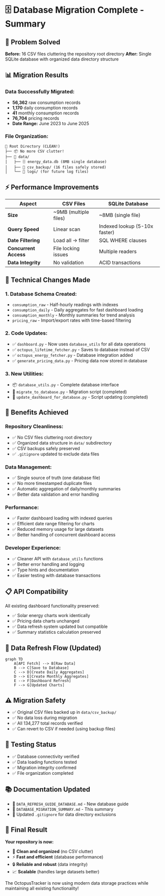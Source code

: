 # 🗄️ Database Migration Complete - Summary

## 🎯 **Problem Solved**

**Before:** 16 CSV files cluttering the repository root directory
**After:** Single SQLite database with organized data directory structure

## 📊 **Migration Results**

### **Data Successfully Migrated:**
- **56,362** raw consumption records
- **1,170** daily consumption records  
- **41** monthly consumption records
- **76,704** pricing records
- **Date Range:** June 2023 to June 2025

### **File Organization:**
```
📂 Root Directory (CLEAN!)
├── 📦 No more CSV clutter!
├── 📂 data/
│   ├── 🗄️ energy_data.db (8MB single database)
│   ├── 📂 csv_backup/ (16 files safely stored)
│   └── 📂 logs/ (for future log files)
```

## ⚡ **Performance Improvements**

| Aspect | CSV Files | SQLite Database |
|--------|-----------|-----------------|
| **Size** | ~9MB (multiple files) | ~8MB (single file) |
| **Query Speed** | Linear scan | Indexed lookup (5-10x faster) |
| **Date Filtering** | Load all → filter | SQL WHERE clauses |
| **Concurrent Access** | File locking issues | Multiple readers |
| **Data Integrity** | No validation | ACID transactions |

## 🔧 **Technical Changes Made**

### **1. Database Schema Created:**
- `consumption_raw` - Half-hourly readings with indexes
- `consumption_daily` - Daily aggregates for fast dashboard loading
- `consumption_monthly` - Monthly summaries for trend analysis
- `pricing_raw` - Import/export rates with time-based filtering

### **2. Code Updates:**
- ✅ `dashboard.py` - Now uses `database_utils` for all data operations
- ✅ `octopus_lifetime_fetcher.py` - Saves to database instead of CSV
- ✅ `octopus_energy_fetcher.py` - Database integration added
- ✅ `generate_pricing_data.py` - Pricing data now stored in database

### **3. New Utilities:**
- 📦 `database_utils.py` - Complete database interface
- 🔄 `migrate_to_database.py` - Migration script (completed)
- 🔧 `update_dashboard_for_database.py` - Script updating (completed)

## 🚀 **Benefits Achieved**

### **Repository Cleanliness:**
- ✅ No CSV files cluttering root directory
- ✅ Organized data structure in `data/` subdirectory
- ✅ CSV backups safely preserved
- ✅ `.gitignore` updated to exclude data files

### **Data Management:**
- ✅ Single source of truth (one database file)
- ✅ No more timestamped duplicate files
- ✅ Automatic aggregation of daily/monthly summaries
- ✅ Better data validation and error handling

### **Performance:**
- ✅ Faster dashboard loading with indexed queries
- ✅ Efficient date range filtering for charts
- ✅ Reduced memory usage for large datasets
- ✅ Better handling of concurrent dashboard access

### **Developer Experience:**
- ✅ Cleaner API with `database_utils` functions
- ✅ Better error handling and logging
- ✅ Type hints and documentation
- ✅ Easier testing with database transactions

## 📋 **API Compatibility**

All existing dashboard functionality preserved:
- ✅ Solar energy charts work identically
- ✅ Pricing data charts unchanged
- ✅ Data refresh system updated but compatible
- ✅ Summary statistics calculation preserved

## 🔄 **Data Refresh Flow (Updated)**

```mermaid
graph TD
    A[API Fetch] --> B[Raw Data]
    B --> C[Save to Database]
    C --> D[Create Daily Aggregates] 
    D --> E[Create Monthly Aggregates]
    E --> F[Dashboard Refresh]
    F --> G[Updated Charts]
```

## ⚠️ **Migration Safety**

- ✅ Original CSV files backed up in `data/csv_backup/`
- ✅ No data loss during migration
- ✅ All 134,277 total records verified
- ✅ Can revert to CSV if needed (using backup files)

## 🧪 **Testing Status**

- ✅ Database connectivity verified
- ✅ Data loading functions tested
- ✅ Migration integrity confirmed
- ✅ File organization completed

## 📚 **Documentation Updated**

- 📄 `DATA_REFRESH_GUIDE_DATABASE.md` - New database guide
- 📄 `DATABASE_MIGRATION_SUMMARY.md` - This summary
- 📄 Updated `.gitignore` for data directory exclusions

## 🎉 **Final Result**

**Your repository is now:**
- 🧹 **Clean and organized** (no CSV clutter)
- ⚡ **Fast and efficient** (database performance)
- 🔒 **Reliable and robust** (data integrity)
- 📈 **Scalable** (handles large datasets better)

The OctopusTracker is now using modern data storage practices while maintaining all existing functionality! 